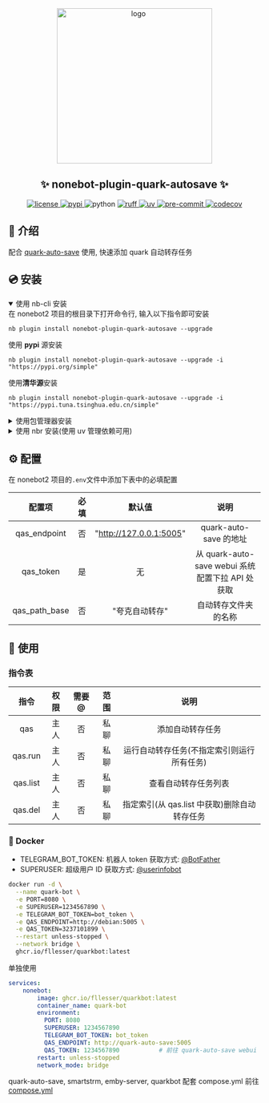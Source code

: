 <div align="center">
    <a href="https://v2.nonebot.dev/store">
    <img src="https://raw.githubusercontent.com/fllesser/nonebot-plugin-template/refs/heads/resource/.docs/NoneBotPlugin.svg" width="310" alt="logo"></a>

## ✨ nonebot-plugin-quark-autosave ✨

<a href="./LICENSE">
    <img src="https://img.shields.io/github/license/fllesser/nonebot-plugin-quark-autosave.svg" alt="license">
</a>
<a href="https://pypi.python.org/pypi/nonebot-plugin-quark-autosave">
    <img src="https://img.shields.io/pypi/v/nonebot-plugin-quark-autosave.svg" alt="pypi">
</a>
<img src="https://img.shields.io/badge/python-3.10+-blue.svg" alt="python">
<a href="https://github.com/astral-sh/ruff">
    <img src="https://img.shields.io/badge/code%20style-ruff-black?style=flat-square&logo=ruff" alt="ruff">
</a>
<a href="https://github.com/astral-sh/uv">
    <img src="https://img.shields.io/badge/package%20manager-uv-black?style=flat-square&logo=uv" alt="uv">
</a>
<a href="https://results.pre-commit.ci/latest/github/fllesser/nonebot-plugin-quark-autosave/master">
    <img src="https://results.pre-commit.ci/badge/github/fllesser/nonebot-plugin-quark-autosave/master.svg" alt="pre-commit" />
</a>
<a href="https://codecov.io/gh/fllesser/nonebot-plugin-quark-autosave" >
    <img src="https://codecov.io/gh/fllesser/nonebot-plugin-quark-autosave/graph/badge.svg?token=55rXGtMLMx" alt="codecov" />
</a>
</div>

## 📖 介绍

配合 [quark-auto-save](https://github.com/Cp0204/quark-auto-save) 使用, 快速添加 quark 自动转存任务

## 💿 安装

<details open>
<summary>使用 nb-cli 安装</summary>
在 nonebot2 项目的根目录下打开命令行, 输入以下指令即可安装

    nb plugin install nonebot-plugin-quark-autosave --upgrade
使用 **pypi** 源安装

    nb plugin install nonebot-plugin-quark-autosave --upgrade -i "https://pypi.org/simple"
使用**清华源**安装

    nb plugin install nonebot-plugin-quark-autosave --upgrade -i "https://pypi.tuna.tsinghua.edu.cn/simple"


</details>

<details>
<summary>使用包管理器安装</summary>
在 nonebot2 项目的插件目录下, 打开命令行, 根据你使用的包管理器, 输入相应的安装命令

<details open>
<summary>uv</summary>

    uv add nonebot-plugin-quark-autosave
安装仓库 master 分支

    uv add git+https://github.com/fllesser/nonebot-plugin-quark-autosave@master
</details>

<details>
<summary>pdm</summary>

    pdm add nonebot-plugin-quark-autosave
安装仓库 master 分支

    pdm add git+https://github.com/fllesser/nonebot-plugin-quark-autosave@master
</details>
<details>
<summary>poetry</summary>

    poetry add nonebot-plugin-quark-autosave
安装仓库 master 分支

    poetry add git+https://github.com/fllesser/nonebot-plugin-quark-autosave@master
</details>

打开 nonebot2 项目根目录下的 `pyproject.toml` 文件, 在 `[tool.nonebot]` 部分追加写入

    plugins = ["nonebot_plugin_quark_autosave"]

</details>

<details>
<summary>使用 nbr 安装(使用 uv 管理依赖可用)</summary>

[nbr](https://github.com/fllesser/nbr) 是一个基于 uv 的 nb-cli，可以方便地管理 nonebot2

    nbr plugin install nonebot-plugin-quark-autosave
使用 **pypi** 源安装

    nbr plugin install nonebot-plugin-quark-autosave -i "https://pypi.org/simple"
使用**清华源**安装

    nbr plugin install nonebot-plugin-quark-autosave -i "https://pypi.tuna.tsinghua.edu.cn/simple"

</details>


## ⚙️ 配置

在 nonebot2 项目的`.env`文件中添加下表中的必填配置

|    配置项     | 必填  |         默认值          |                       说明                       |
| :-----------: | :---: | :---------------------: | :----------------------------------------------: |
| qas_endpoint  |  否   | "http://127.0.0.1:5005" |              quark-auto-save 的地址              |
|   qas_token   |  是   |           无            | 从 quark-auto-save webui 系统配置下拉 API 处获取 |
| qas_path_base |  否   |     "夸克自动转存"      |               自动转存文件夹的名称               |

## 🎉 使用
### 指令表
|   指令   | 权限  | 需要@ | 范围  |                     说明                     |
| :------: | :---: | :---: | :---: | :------------------------------------------: |
|   qas    | 主人  |  否   | 私聊  |               添加自动转存任务               |
| qas.run  | 主人  |  否   | 私聊  |  运行自动转存任务(不指定索引则运行所有任务)  |
| qas.list | 主人  |  否   | 私聊  |             查看自动转存任务列表             |
| qas.del  | 主人  |  否   | 私聊  | 指定索引(从 qas.list 中获取)删除自动转存任务 |

### 🎨 Docker
- TELEGRAM_BOT_TOKEN: 机器人 token 获取方式: [@BotFather](https://t.me/BotFather)
- SUPERUSER: 超级用户 ID 获取方式: [@userinfobot](https://t.me/userinfobot)

```sh
docker run -d \
  --name quark-bot \
  -e PORT=8080 \
  -e SUPERUSER=1234567890 \
  -e TELEGRAM_BOT_TOKEN=bot_token \
  -e QAS_ENDPOINT=http://debian:5005 \
  -e QAS_TOKEN=3237101899 \
  --restart unless-stopped \
  --network bridge \
  ghcr.io/fllesser/quarkbot:latest
```

单独使用

```yml
services:
    nonebot:
        image: ghcr.io/fllesser/quarkbot:latest
        container_name: quark-bot
        environment:
          PORT: 8080
          SUPERUSER: 1234567890           
          TELEGRAM_BOT_TOKEN: bot_token  
          QAS_ENDPOINT: http://quark-auto-save:5005
          QAS_TOKEN: 1234567890           # 前往 quark-auto-save webui 系统配置下拉 API 处获取
        restart: unless-stopped
        network_mode: bridge

```
quark-auto-save, smartstrm, emby-server, quarkbot 配套 compose.yml 前往 [compose.yml](https://github.com/fllesser/nonebot-plugin-quark-autosave/blob/master/compose.yml)